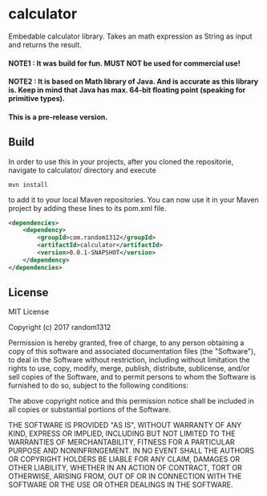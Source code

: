 # calculator

Embedable calculator library. Takes an math expression as String as input and returns the result.    

#### NOTE1 : It was build for fun. MUST NOT be used for commercial use!
#### NOTE2 : It is based on Math library of Java. And is accurate as this library is. Keep in mind that Java has max. 64-bit floating point (speaking for primitive types).  
#### This is a pre-release version.


## Build

In order to use this in your projects, after you cloned the repositorie, navigate to calculator/ directory and execute 
```shell
mvn install
```
to add it to your local Maven repositories. You can now use it in your Maven project by adding these lines
to its pom.xml file.

```xml
<dependencies>
	<dependency>
		<groupId>com.random1312</groupId>
		<artifactId>calculator</artifactId>
		<version>0.0.1-SNAPSHOT</version>
	</dependency>
</dependencies>
```


## License

MIT License

Copyright (c) 2017 random1312

Permission is hereby granted, free of charge, to any person obtaining a copy
of this software and associated documentation files (the "Software"), to deal
in the Software without restriction, including without limitation the rights
to use, copy, modify, merge, publish, distribute, sublicense, and/or sell
copies of the Software, and to permit persons to whom the Software is
furnished to do so, subject to the following conditions:

The above copyright notice and this permission notice shall be included in all
copies or substantial portions of the Software.

THE SOFTWARE IS PROVIDED "AS IS", WITHOUT WARRANTY OF ANY KIND, EXPRESS OR
IMPLIED, INCLUDING BUT NOT LIMITED TO THE WARRANTIES OF MERCHANTABILITY,
FITNESS FOR A PARTICULAR PURPOSE AND NONINFRINGEMENT. IN NO EVENT SHALL THE
AUTHORS OR COPYRIGHT HOLDERS BE LIABLE FOR ANY CLAIM, DAMAGES OR OTHER
LIABILITY, WHETHER IN AN ACTION OF CONTRACT, TORT OR OTHERWISE, ARISING FROM,
OUT OF OR IN CONNECTION WITH THE SOFTWARE OR THE USE OR OTHER DEALINGS IN THE
SOFTWARE.
